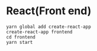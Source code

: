 # React(Front end)

```console
yarn global add create-react-app
create-react-app frontend
cd frontend
yarn start
```
